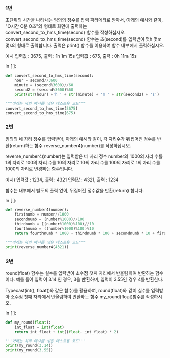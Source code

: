 ### 1번

초단위의 시간을 나타내는 임의의 정수를 입력 파라메타로 받아서,
아래의 예시와 같이, "O시간 O분 O초"의 형태로 화면에 출력하는 convert_second_to_hms_time(second) 함수를 작성하십시오. convert_second_to_hms_time(second) 함수는 초(second)를 입력받아 몇h 몇m 몇s의 형태로 출력합니다.
출력은 print() 함수를 이용하여 함수 내부에서 출력하십시오.

예시
입력값 : 3675, 출력 : 1h 1m 15s
입력값 : 675, 출력 : 0h 11m 15s

In [ ]:



```python
def convert_second_to_hms_time(second):
    hour = second//3600
    minute = (second%3600)//60
    second2 = (second%3600)%60
    print(str(hour) +'h ' + str(minute) + 'm ' + str(second2) + 's')

"""아래는 위의 예시를 넣은 테스트용 코드"""
convert_second_to_hms_time(3675)
convert_second_to_hms_time(675)
```



### 2번

임의의 네 자리 정수를 입력받아, 아래의 예시와 같이, 각 자리수가 뒤집어진 정수를 반환(return)하는 함수
reverse_number4(number)를 작성하십시오.

reverse_number4(number)는 입력받은 네 자리 정수 number의
1000의 자리 수를 1의 자리로
100의 자리 수를 10의 자리로
10의 자리 수를 100의 자리로
1의 자리 수를 1000의 자리로 변경하는 함수입니다.

예시)
입력값 : 1234, 출력 : 4321
입력값 : 4321, 출력 : 1234

함수는 내부에서 별도의 출력 없이, 뒤집어진 정수값을 반환(return) 합니다.

In [ ]:



```python
def reverse_number4(number):
    firstnumb = number//1000
    secondnumb = (number%1000)//100
    thirdnumb = ((number%1000)%100)//10
    fourthnumb = ((number%1000)%100)%10
    return fourthnumb * 1000 + thirdnumb * 100 + secondnumb * 10 + firstnumb

"""아래는 위의 예시를 넣은 테스트용 코드"""
print(reverse_number4(4321))
```



### 3번

round(float) 함수는 실수를 입력받아 소수점 첫째 자리에서 반올림하여 반환하는 함수이다.
예를 들어 입력이 3.14 인 경우, 3을 반환하며, 입력이 3.55인 경우 4를 반환한다.

Typecast(int(), float()와 같은 함수)를 활용하여, round(float)와 같이 실수를 입력받아 소수점 첫째 자리에서 반올림하여 반환하는 함수
my_round(float)함수를 작성하시오.

In [ ]:



```python
def my_round(float):
    int_float = int(float)
    return int_float + int((float- int_float) * 2)

'''아래는 위의 예시를 넣은 테스트용 코드'''
print(my_round(3.14))
print(my_round(3.55))
```

